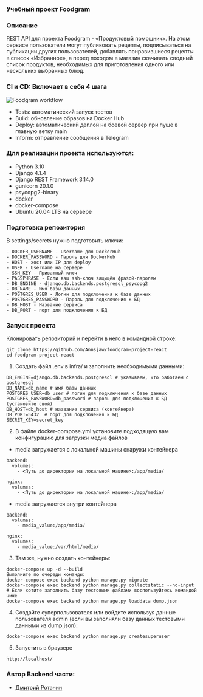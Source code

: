 ### Учебный проект Foodgram

### Описание

REST API для проекта Foodgram - «Продуктовый помощник». На этом сервисе пользователи могут публиковать рецепты, подписываться на публикации других пользователей, добавлять понравившиеся рецепты в список «Избранное», а перед походом в магазин скачивать сводный список продуктов, необходимых для приготовления одного или нескольких выбранных блюд.


### CI и CD: Включает в себя 4 шага

![Foodgram workflow](https://github.com/Annsjaw/foodgram-project-react/actions/workflows/main.yml/badge.svg)

- Tests: автоматический запуск тестов
- Build: обновление образов на Docker Hub
- Deploy: автоматический деплой на боевой сервер при пуше в главную ветку main
- Inform: отправление сообщения в Telegram

### Для реализации проекта используются:

- Python 3.10
- Django 4.1.4
- Django REST Framework 3.14.0
- gunicorn 20.1.0
- psycopg2-binary
- docker
- docker-compose
- Ubuntu 20.04 LTS на сервере

### Подготовка репозитория

В settings/secrets нужно подготовить ключи:

```
- DOCKER_USERNAME - Username для DockerHub
- DOCKER_PASSWORD - Пароль для DockerHub
- HOST - хост или IP для deploy
- USER - Username на сервере
- SSH_KEY - Приватный ключ
- PASSPHRASE - Если ваш ssh-ключ защищён фразой-паролем
- DB_ENGINE - django.db.backends.postgresql_psycopg2
- DB_NAME - Имя базы данных
- POSTGRES_USER - Логин для подключения к базе данных 
- POSTGRES_PASSWORD - Пароль для подключения к БД
- DB_HOST - Название сервиса
- DB_PORT - порт для подключения к БД
```
### Запуск проекта

Клонировать репозиторий и перейти в него в командной строке:
```
git clone https://github.com/Annsjaw/foodgram-project-react
cd foodgram-project-react
```
1. Создать файл .env в infra/ и заполнить необходимыми данными:
```
DB_ENGINE=django.db.backends.postgresql # указываем, что работаем с postgresql
DB_NAME=db_name # имя базы данных
POSTGRES_USER=db_user # логин для подключения к базе данных
POSTGRES_PASSWORD=db_password # пароль для подключения к БД (установите свой)
DB_HOST=db_host # название сервиса (контейнера)
DB_PORT=5432  # порт для подключения к БД
SECRET_KEY=secret_key
```
2. В файле docker-compose.yml установите подходящую вам конфигурацию для загрузки медиа файлов

- media загружается с локальной машины снаружи контейнера

```
backend:
  volumes:
    - <Путь до директории на локальной машине>:/app/media/
    
nginx:
  volumes:
    - <Путь до директории на локальной машине>:/app/media/
```
- media загружается внутри контейнера

```
backend:
  volumes:
    - media_value:/app/media/

nginx:
  volumes:
    - media_value:/var/html/media/
```

3. Там же, нужно создать контейнеры:
```
docker-compose up -d --build
Выполните по очереди команды:
docker-compose exec backend python manage.py migrate
docker-compose exec backend python manage.py collectstatic --no-input
# Если хотите заполнить базу тестовыми файлами воспользуйтесь командой ниже
docker-compose exec backend python manage.py loaddata dump.json
```
4. Создайте суперпользователя или войдите используя данные пользователя admin
(если вы заполняли базу данных тестовыми данными из dump.json):

```
docker-compose exec backend python manage.py createsuperuser
```
5. Запустить в браузере

```
http://localhost/
```

### Автор Backend части:
- [Дмитрий Ротанин]

[//]: # (Ниже находятся справочные ссылки)

   [Дмитрий Ротанин]: <https://github.com/Annsjaw>